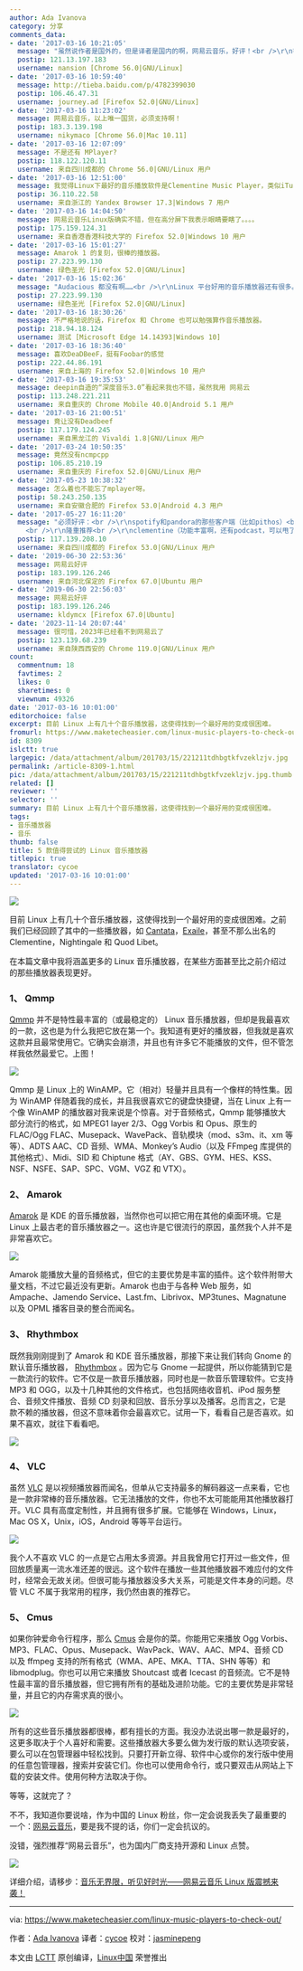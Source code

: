 ```yaml
---
author: Ada Ivanova
category: 分享
comments_data:
- date: '2017-03-16 10:21:05'
  message: "虽然说作者是国外的，但是译者是国内的啊，网易云音乐，好评！<br />\r\n等等，也许你只要我要说啥了，没错，Ubuntu 14.04左上角的小图标，差评！！各位大神有什么解决网易云音乐左上角的小图标的办法吗？"
  postip: 121.13.197.183
  username: nansion [Chrome 56.0|GNU/Linux]
- date: '2017-03-16 10:59:40'
  message: http://tieba.baidu.com/p/4782399030
  postip: 106.46.47.31
  username: journey.ad [Firefox 52.0|GNU/Linux]
- date: '2017-03-16 11:23:02'
  message: 网易云音乐，以上唯一国货，必须支持啊！
  postip: 183.3.139.198
  username: nikymaco [Chrome 56.0|Mac 10.11]
- date: '2017-03-16 12:07:09'
  message: 不是还有 MPlayer?
  postip: 118.122.120.11
  username: 来自四川成都的 Chrome 56.0|GNU/Linux 用户
- date: '2017-03-16 12:51:00'
  message: 我觉得Linux下最好的音乐播放软件是Clementine Music Player，类似iTunes，还能听电台。
  postip: 36.110.22.58
  username: 来自浙江的 Yandex Browser 17.3|Windows 7 用户
- date: '2017-03-16 14:04:50'
  message: 网易云音乐Linux版确实不错，但在高分屏下我表示眼睛要瞎了。。。。
  postip: 175.159.124.31
  username: 来自香港香港科技大学的 Firefox 52.0|Windows 10 用户
- date: '2017-03-16 15:01:27'
  message: Amarok 1 的复刻，很棒的播放器。
  postip: 27.223.99.130
  username: 绿色圣光 [Firefox 52.0|GNU/Linux]
- date: '2017-03-16 15:02:36'
  message: "Audacious 都没有啊……<br />\r\nLinux 平台好用的音乐播放器还有很多。"
  postip: 27.223.99.130
  username: 绿色圣光 [Firefox 52.0|GNU/Linux]
- date: '2017-03-16 18:30:26'
  message: 不严格地说的话，Firefox 和 Chrome 也可以勉强算作音乐播放器。
  postip: 218.94.18.124
  username: 测试 [Microsoft Edge 14.14393|Windows 10]
- date: '2017-03-16 18:36:40'
  message: 喜欢DeaDBeeF，挺有Foobar的感觉
  postip: 222.44.86.191
  username: 来自上海的 Firefox 52.0|Windows 10 用户
- date: '2017-03-16 19:35:53'
  message: deepin自造的“深度音乐3.0”看起来我也不错，虽然我用 网易云
  postip: 113.248.221.211
  username: 来自重庆的 Chrome Mobile 40.0|Android 5.1 用户
- date: '2017-03-16 21:00:51'
  message: 竟让没有Deadbeef
  postip: 117.179.124.245
  username: 来自黑龙江的 Vivaldi 1.8|GNU/Linux 用户
- date: '2017-03-24 10:50:35'
  message: 竟然没有ncmpcpp
  postip: 106.85.210.19
  username: 来自重庆的 Firefox 52.0|GNU/Linux 用户
- date: '2017-05-23 10:38:32'
  message: 怎么着也不能忘了mplayer呀。
  postip: 58.243.250.135
  username: 来自安徽合肥的 Firefox 53.0|Android 4.3 用户
- date: '2017-05-27 16:11:20'
  message: "必须好评：<br />\r\nspotify和pandora的那些客户端（比如pithos）<br />\r\n<br />\r\ndeadbeef
    <br />\r\n隆重推荐<br />\r\nclementine（功能丰富啊，还有podcast，可以甩了其他的播放器）"
  postip: 117.139.208.10
  username: 来自四川成都的 Firefox 53.0|GNU/Linux 用户
- date: '2019-06-30 22:53:36'
  message: 网易云好评
  postip: 183.199.126.246
  username: 来自河北保定的 Firefox 67.0|Ubuntu 用户
- date: '2019-06-30 22:56:03'
  message: 网易云好评
  postip: 183.199.126.246
  username: kldymcx [Firefox 67.0|Ubuntu]
- date: '2023-11-14 20:07:44'
  message: 很可惜，2023年已经看不到网易云了
  postip: 123.139.68.239
  username: 来自陕西西安的 Chrome 119.0|GNU/Linux 用户
count:
  commentnum: 18
  favtimes: 2
  likes: 0
  sharetimes: 0
  viewnum: 49326
date: '2017-03-16 10:01:00'
editorchoice: false
excerpt: 目前 Linux 上有几十个音乐播放器，这使得找到一个最好用的变成很困难。
fromurl: https://www.maketecheasier.com/linux-music-players-to-check-out/
id: 8309
islctt: true
largepic: /data/attachment/album/201703/15/221211tdhbgtkfvzeklzjv.jpg
permalink: /article-8309-1.html
pic: /data/attachment/album/201703/15/221211tdhbgtkfvzeklzjv.jpg.thumb.jpg
related: []
reviewer: ''
selector: ''
summary: 目前 Linux 上有几十个音乐播放器，这使得找到一个最好用的变成很困难。
tags:
- 音乐播放器
- 音乐
thumb: false
title: 5 款值得尝试的 Linux 音乐播放器
titlepic: true
translator: cycoe
updated: '2017-03-16 10:01:00'
---
```


![](/data/attachment/album/201703/15/221211tdhbgtkfvzeklzjv.jpg)


目前 Linux 上有几十个音乐播放器，这使得找到一个最好用的变成很困难。之前我们已经回顾了其中的一些播放器，如 [Cantata](https://www.maketecheasier.com/cantata-new-music-player-for-linux/)，[Exaile](https://www.maketecheasier.com/exaile-the-first-media-player-i-dont-hate/)，甚至不那么出名的 Clementine，Nightingale 和 Quod Libet。


在本篇文章中我将涵盖更多的 Linux 音乐播放器，在某些方面甚至比之前介绍过的那些播放器表现更好。


### 1、 Qmmp


[Qmmp](http://qmmp.ylsoftware.com/) 并不是特性最丰富的（或最稳定的） Linux 音乐播放器，但却是我最喜欢的一款，这也是为什么我把它放在第一个。我知道有更好的播放器，但我就是喜欢这款并且最常使用它。它确实会崩溃，并且也有许多它不能播放的文件，但不管怎样我依然最爱它。上图！


![](/data/attachment/album/201703/15/221229rztfh0z70vtozgfo.jpg)


Qmmp 是 Linux 上的 WinAMP。它（相对）轻量并且具有一个像样的特性集。因为 WinAMP 伴随着我的成长，并且我很喜欢它的键盘快捷键，当在 Linux 上有一个像 WinAMP 的播放器对我来说是个惊喜。对于音频格式，Qmmp 能够播放大部分流行的格式，如 MPEG1 layer 2/3、Ogg Vorbis 和 Opus、原生的 FLAC/Ogg FLAC、Musepack、WavePack、音轨模块（mod、s3m、it、xm 等等）、ADTS AAC、CD 音频、WMA、Monkey’s Audio（以及 FFmpeg 库提供的其他格式）、Midi、SID 和 Chiptune 格式（AY、GBS、GYM、HES、KSS、NSF、NSFE、SAP、SPC、VGM、VGZ 和 VTX）。


### 2、 Amarok


[Amarok](https://amarok.kde.org/) 是 KDE 的音乐播放器，当然你也可以把它用在其他的桌面环境。它是 Linux 上最古老的音乐播放器之一。这也许是它很流行的原因，虽然我个人并不是非常喜欢它。


![](/data/attachment/album/201703/15/221252gz709vh0b9nhh5zg.jpg)


Amarok 能播放大量的音频格式，但它的主要优势是丰富的插件。这个软件附带大量文档，不过它最近没有更新。Amarok 也由于与各种 Web 服务，如 Ampache、Jamendo Service、Last.fm、Librivox、MP3tunes、Magnatune 以及 OPML 播客目录的整合而闻名。


### 3、 Rhythmbox


既然我刚刚提到了 Amarok 和 KDE 音乐播放器，那接下来让我们转向 Gnome 的默认音乐播放器， [Rhythmbox](https://wiki.gnome.org/Apps/Rhythmbox) 。因为它与 Gnome 一起提供，所以你能猜到它是一款流行的软件。它不仅是一款音乐播放器，同时也是一款音乐管理软件。它支持 MP3 和 OGG，以及十几种其他的文件格式，也包括网络收音机、iPod 服务整合、音频文件播放、音频 CD 刻录和回放、音乐分享以及播客。总而言之，它是款不赖的播放器，但这不意味着你会最喜欢它。试用一下，看看自己是否喜欢。如果不喜欢，就往下看看吧。


![](/data/attachment/album/201703/15/221308zjwzcmstpwnqpfyw.jpg)


### 4、 VLC


虽然 [VLC](http://www.videolan.org/vlc/) 是以视频播放器而闻名，但单从它支持最多的解码器这一点来看，它也是一款非常棒的音乐播放器。它无法播放的文件，你也不太可能能用其他播放器打开。VLC 具有高度定制性，并且拥有很多扩展。它能够在 Windows，Linux，Mac OS X，Unix，iOS，Android 等等平台运行。


![](/data/attachment/album/201703/15/221332xlxk55mwok5zen6z.jpg)


我个人不喜欢 VLC 的一点是它占用太多资源。并且我曾用它打开过一些文件，但回放质量离一流水准还差的很远。这个软件在播放一些其他播放器不难应付的文件时，经常会无故关闭。但很可能与播放器没多大关系，可能是文件本身的问题。尽管 VLC 不属于我常用的程序，我仍然由衷的推荐它。


### 5、 Cmus


如果你钟爱命令行程序，那么 [Cmus](https://cmus.github.io/) 会是你的菜。你能用它来播放 Ogg Vorbis、MP3、FLAC、Opus、Musepack、WavPack、WAV、AAC、MP4、音频 CD 以及 ffmpeg 支持的所有格式（WMA、APE、MKA、TTA、SHN 等等）和 libmodplug。你也可以用它来播放 Shoutcast 或者 Icecast 的音频流。它不是特性最丰富的音乐播放器，但它拥有所有的基础及进阶功能。它的主要优势是非常轻量，并且它的内存需求真的很小。


![](/data/attachment/album/201703/15/221343ykrkrvv00tzht282.jpg)


所有的这些音乐播放器都很棒，都有擅长的方面。我没办法说出哪一款是最好的，这更多取决于个人喜好和需要。这些播放器大多要么做为发行版的默认选项安装，要么可以在包管理器中轻松找到。只要打开新立得、软件中心或你的发行版中使用的任意包管理器，搜索并安装它们。你也可以使用命令行，或只要双击从网站上下载的安装文件。使用何种方法取决于你。


等等，这就完了？


不不，我知道你要说啥，作为中国的 Linux 粉丝，你一定会说我丢失了最重要的一个：[网易云音乐](http://music.163.com/#/download)，要是我不提的话，你们一定会抗议的。


没错，强烈推荐“网易云音乐”，也为国内厂商支持开源和 Linux 点赞。


![](/data/attachment/album/201605/25/130226zxccth2hdkizjg08.jpg)


详细介绍，请移步：[音乐无界限，听见好时光——网易云音乐 Linux 版震撼来袭！](/article-7387-1.html)




---


via: <https://www.maketecheasier.com/linux-music-players-to-check-out/>


作者：[Ada Ivanova](https://www.maketecheasier.com/author/adaivanoff/) 译者：[cycoe](https://github.com/cycoe) 校对：[jasminepeng](https://github.com/jasminepeng)


本文由 [LCTT](https://github.com/LCTT/TranslateProject) 原创编译，[Linux中国](https://linux.cn/) 荣誉推出